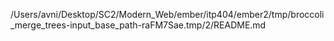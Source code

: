 /Users/avni/Desktop/SC2/Modern_Web/ember/itp404/ember2/tmp/broccoli_merge_trees-input_base_path-raFM7Sae.tmp/2/README.md